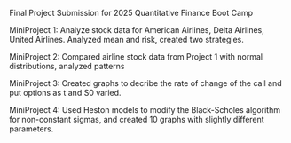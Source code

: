 Final Project Submission for 2025 Quantitative Finance Boot Camp

MiniProject 1: Analyze stock data for American Airlines, Delta Airlines, United Airlines. Analyzed mean and risk, created two strategies.

MiniProject 2: Compared airline stock data from Project 1 with normal distributions, analyzed patterns

MiniProject 3: Created graphs to decribe the rate of change of the call and put options as t and S0 varied.

MiniProject 4: Used Heston models to modify the Black-Scholes algorithm for non-constant sigmas, and created 10 graphs with slightly different parameters.
